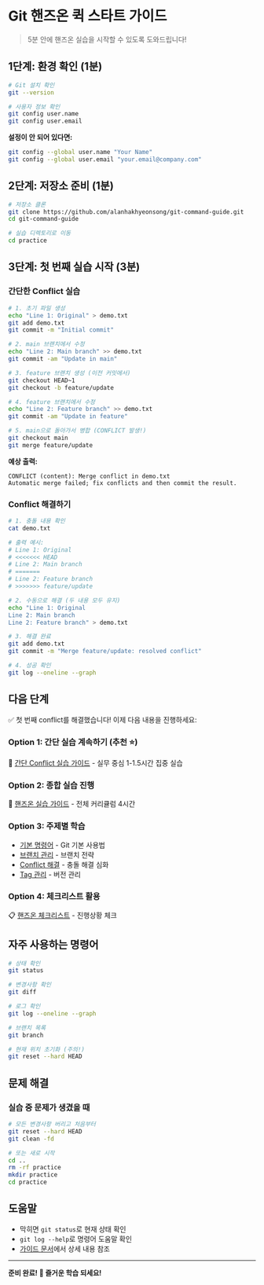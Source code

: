 # Git 핸즈온 퀵 스타트 가이드

> 5분 안에 핸즈온 실습을 시작할 수 있도록 도와드립니다!

## 1단계: 환경 확인 (1분)

```bash
# Git 설치 확인
git --version

# 사용자 정보 확인
git config user.name
git config user.email
```

**설정이 안 되어 있다면:**
```bash
git config --global user.name "Your Name"
git config --global user.email "your.email@company.com"
```

## 2단계: 저장소 준비 (1분)

```bash
# 저장소 클론
git clone https://github.com/alanhakhyeonsong/git-command-guide.git
cd git-command-guide

# 실습 디렉토리로 이동
cd practice
```

## 3단계: 첫 번째 실습 시작 (3분)

### 간단한 Conflict 실습

```bash
# 1. 초기 파일 생성
echo "Line 1: Original" > demo.txt
git add demo.txt
git commit -m "Initial commit"

# 2. main 브랜치에서 수정
echo "Line 2: Main branch" >> demo.txt
git commit -am "Update in main"

# 3. feature 브랜치 생성 (이전 커밋에서)
git checkout HEAD~1
git checkout -b feature/update

# 4. feature 브랜치에서 수정
echo "Line 2: Feature branch" >> demo.txt
git commit -am "Update in feature"

# 5. main으로 돌아가서 병합 (CONFLICT 발생!)
git checkout main
git merge feature/update
```

**예상 출력:**
```
CONFLICT (content): Merge conflict in demo.txt
Automatic merge failed; fix conflicts and then commit the result.
```

### Conflict 해결하기

```bash
# 1. 충돌 내용 확인
cat demo.txt

# 출력 예시:
# Line 1: Original
# <<<<<<< HEAD
# Line 2: Main branch
# =======
# Line 2: Feature branch
# >>>>>>> feature/update

# 2. 수동으로 해결 (두 내용 모두 유지)
echo "Line 1: Original
Line 2: Main branch
Line 2: Feature branch" > demo.txt

# 3. 해결 완료
git add demo.txt
git commit -m "Merge feature/update: resolved conflict"

# 4. 성공 확인
git log --oneline --graph
```

## 다음 단계

✅ 첫 번째 conflict를 해결했습니다! 이제 다음 내용을 진행하세요:

### Option 1: 간단 실습 계속하기 (추천 ⭐)
📖 [간단 Conflict 실습 가이드](./SIMPLE_CONFLICT_PRACTICE.md) - 실무 중심 1-1.5시간 집중 실습

### Option 2: 종합 실습 진행
📖 [핸즈온 실습 가이드](./hands-on-practice.md) - 전체 커리큘럼 4시간

### Option 3: 주제별 학습
- [기본 명령어](./docs/01-basic-commands.md) - Git 기본 사용법
- [브랜치 관리](./docs/02-branch-management.md) - 브랜치 전략
- [Conflict 해결](./docs/03-conflict-resolution.md) - 충돌 해결 심화
- [Tag 관리](./docs/04-tag-management.md) - 버전 관리

### Option 4: 체크리스트 활용
📋 [핸즈온 체크리스트](./HANDS_ON_CHECKLIST.md) - 진행상황 체크

## 자주 사용하는 명령어

```bash
# 상태 확인
git status

# 변경사항 확인
git diff

# 로그 확인
git log --oneline --graph

# 브랜치 목록
git branch

# 현재 위치 초기화 (주의!)
git reset --hard HEAD
```

## 문제 해결

### 실습 중 문제가 생겼을 때
```bash
# 모든 변경사항 버리고 처음부터
git reset --hard HEAD
git clean -fd

# 또는 새로 시작
cd ..
rm -rf practice
mkdir practice
cd practice
```

## 도움말

- 막히면 `git status`로 현재 상태 확인
- `git log --help`로 명령어 도움말 확인
- [가이드 문서](./README.md)에서 상세 내용 참조

---

**준비 완료! 🚀 즐거운 학습 되세요!**
